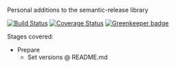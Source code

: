 Personal additions to the semantic-release library

[![Build Status](https://travis-ci.com/Alorel/semantic-release-alorel.svg?branch=1.2.0)](https://travis-ci.com/Alorel/semantic-release-alorel)
[![Coverage Status](https://coveralls.io/repos/github/Alorel/semantic-release-alorel/badge.svg?branch=1.2.0)](https://coveralls.io/github/Alorel/semantic-release-alorel?branch=1.2.0)
[![Greenkeeper badge](https://badges.greenkeeper.io/Alorel/semantic-release-alorel.svg)](https://greenkeeper.io/)

Stages covered:

* Prepare
  * Set versions @ README.md